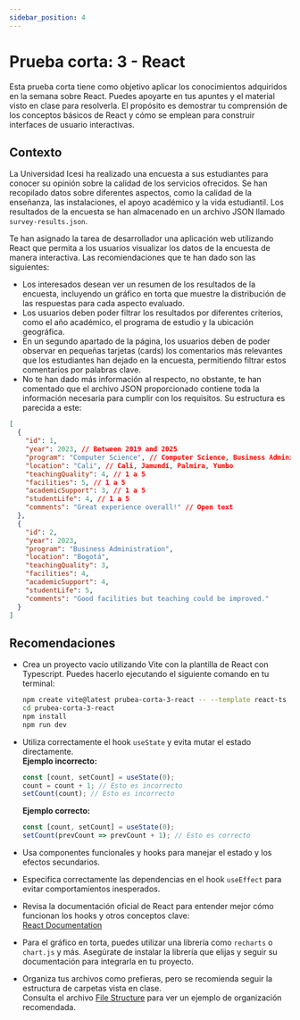 ```yaml
---
sidebar_position: 4
---
```


# Prueba corta: 3 - React

Esta prueba corta tiene como objetivo aplicar los conocimientos adquiridos en la semana sobre React. Puedes apoyarte en tus apuntes y el material visto en clase para resolverla. El propósito es demostrar tu comprensión de los conceptos básicos de React y cómo se emplean para construir interfaces de usuario interactivas.

## Contexto

La Universidad Icesi ha realizado una encuesta a sus estudiantes para conocer su opinión sobre la calidad de los servicios ofrecidos. Se han recopilado datos sobre diferentes aspectos, como la calidad de la enseñanza, las instalaciones, el apoyo académico y la vida estudiantil. Los resultados de la encuesta se han almacenado en un archivo JSON llamado `survey-results.json`.

Te han asignado la tarea de desarrollador una aplicación web utilizando React que permita a los usuarios visualizar los datos de la encuesta de manera interactiva. Las recomiendaciones que te han dado son las siguientes:

- Los interesados desean ver un resumen de los resultados de la encuesta, incluyendo un gráfico en torta que muestre la distribución de las respuestas para cada aspecto evaluado.
- Los usuarios deben poder filtrar los resultados por diferentes criterios, como el año académico, el programa de estudio y la ubicación geográfica.
- En un segundo apartado de la página, los usuarios deben de poder observar en pequeñas tarjetas (cards) los comentarios más relevantes que los estudiantes han dejado en la encuesta, permitiendo filtrar estos comentarios por palabras clave.
- No te han dado más información al respecto, no obstante, te han comentado que el archivo JSON proporcionado contiene toda la información necesaria para cumplir con los requisitos. Su estructura es parecida a este:

```json
[
  {
    "id": 1,
    "year": 2023, // Between 2019 and 2025
    "program": "Computer Science", // Computer Science, Business Administration, Interactive Media Design, Biotechnology
    "location": "Cali", // Cali, Jamundí, Palmira, Yumbo
    "teachingQuality": 4, // 1 a 5
    "facilities": 5, // 1 a 5
    "academicSupport": 3, // 1 a 5
    "studentLife": 4, // 1 a 5
    "comments": "Great experience overall!" // Open text
  },
  {
    "id": 2,
    "year": 2023,
    "program": "Business Administration",
    "location": "Bogotá",
    "teachingQuality": 3,
    "facilities": 4,
    "academicSupport": 4,
    "studentLife": 5,
    "comments": "Good facilities but teaching could be improved."
  }
]
```

## Recomendaciones

- Crea un proyecto vacío utilizando Vite con la plantilla de React con Typescript.
    Puedes hacerlo ejecutando el siguiente comando en tu terminal:
    ```bash
    npm create vite@latest prubea-corta-3-react -- --template react-ts
    cd prubea-corta-3-react
    npm install
    npm run dev
    ```

- Utiliza correctamente el hook `useState` y evita mutar el estado directamente.  
    **Ejemplo incorrecto:**
    ```js
    const [count, setCount] = useState(0);
    count = count + 1; // Esto es incorrecto
    setCount(count); // Esto es incorrecto
    ```
    **Ejemplo correcto:**
    ```js
    const [count, setCount] = useState(0);
    setCount(prevCount => prevCount + 1); // Esto es correcto
    ```

- Usa componentes funcionales y hooks para manejar el estado y los efectos secundarios.

- Especifica correctamente las dependencias en el hook `useEffect` para evitar comportamientos inesperados.

- Revisa la documentación oficial de React para entender mejor cómo funcionan los hooks y otros conceptos clave:  
    [React Documentation](https://react.dev/learn)

- Para el gráfico en torta, puedes utilizar una librería como `recharts` o `chart.js` y más. Asegúrate de instalar la librería que elijas y seguir su documentación para integrarla en tu proyecto.

- Organiza tus archivos como prefieras, pero se recomienda seguir la estructura de carpetas vista en clase.  
    Consulta el archivo [File Structure](./file-structure.md) para ver un ejemplo de organización recomendada.